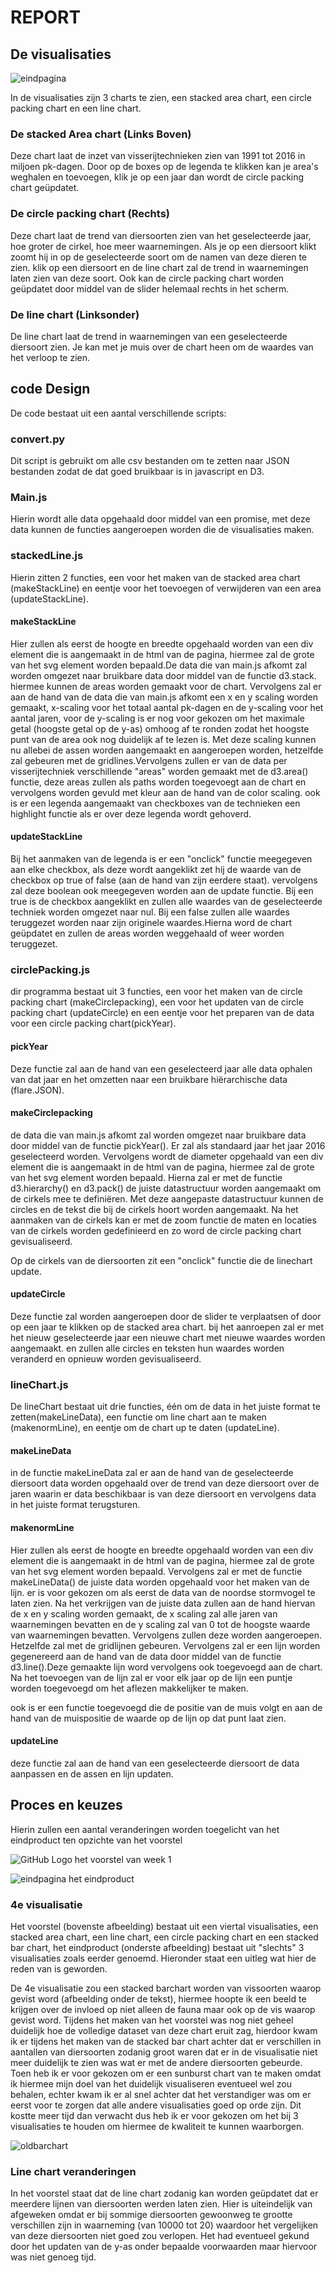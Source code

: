 # REPORT

## De visualisaties

![eindpagina](/images/eindversie.png)

In de visualisaties zijn 3 charts te zien, een stacked area chart, een circle packing chart en een line chart.

### De stacked Area chart (Links Boven)
Deze chart laat de inzet van visserijtechnieken zien van 1991 tot 2016 in miljoen pk-dagen. Door op de boxes op de legenda te klikken kan je area's weghalen en toevoegen, klik je op een jaar dan wordt de circle packing chart geüpdatet.

### De circle packing chart (Rechts)
Deze chart laat de trend van diersoorten zien van het geselecteerde jaar, hoe groter de cirkel, hoe meer waarnemingen. Als je op een diersoort klikt zoomt hij in op de geselecteerde soort om de namen van deze dieren te zien. klik op een diersoort en de line chart zal de trend in waarnemingen laten zien van deze soort. Ook kan de circle packing chart worden geüpdatet door middel van de slider helemaal rechts in het scherm.

### De line chart (Linksonder)
De line chart laat de trend in waarnemingen van een geselecteerde diersoort zien. Je kan met je muis over de chart heen om de waardes van het verloop te zien.

## code Design
De code bestaat uit een aantal verschillende scripts:

### convert.py
Dit script is gebruikt om alle csv bestanden om te zetten naar JSON bestanden zodat de dat goed bruikbaar is in javascript en D3.

### Main.js
Hierin wordt alle data opgehaald door middel van een promise, met deze data kunnen de functies aangeroepen worden die de visualisaties maken.

### stackedLine.js
Hierin zitten 2 functies, een voor het maken van de stacked area chart (makeStackLine) en eentje voor het toevoegen of verwijderen van een area (updateStackLine).

#### makeStackLine
Hier zullen als eerst de hoogte en breedte opgehaald worden van een div element die is aangemaakt in de html van de pagina, hiermee zal de grote van het svg element worden bepaald.De data die van main.js afkomt zal worden omgezet naar bruikbare data door middel van de functie d3.stack. hiermee kunnen de areas worden gemaakt voor de chart. Vervolgens zal er aan de hand van de data die van main.js afkomt een x en y scaling worden gemaakt, x-scaling voor het totaal aantal pk-dagen en de y-scaling voor het aantal jaren, voor de y-scaling is er nog voor gekozen om het maximale getal (hoogste getal op de y-as) omhoog af te ronden zodat het hoogste punt van de area ook nog duidelijk af te lezen is. Met deze scaling kunnen nu allebei de assen worden aangemaakt en aangeroepen worden, hetzelfde zal gebeuren met de gridlines.Vervolgens zullen er van de data per visserijtechniek verschillende "areas" worden gemaakt met de d3.area() functie, deze areas zullen als paths worden toegevoegt aan de chart en vervolgens worden gevuld met kleur aan de hand van de color scaling. ook is er een legenda aangemaakt van checkboxes van de technieken een highlight functie als er over deze legenda wordt gehoverd.


#### updateStackLine
Bij het aanmaken van de legenda is er een "onclick" functie meegegeven aan elke checkbox, als deze wordt aangeklikt zet hij de waarde van de checkbox op true of false (aan de hand van zijn eerdere staat). vervolgens zal deze boolean ook meegegeven worden aan de update functie. Bij een true is de checkbox aangeklikt en zullen alle waardes van de geselecteerde techniek worden omgezet naar nul. Bij een false zullen alle waardes teruggezet worden naar zijn originele waardes.Hierna word de chart geüpdatet en zullen de areas worden weggehaald of weer worden teruggezet.

### circlePacking.js
dir programma bestaat uit 3 functies, een voor het maken van de circle packing chart (makeCirclepacking), een voor het updaten van de circle packing chart (updateCircle) en een eentje voor het preparen van de data voor een circle packing chart(pickYear).

#### pickYear
Deze functie zal aan de hand van een geselecteerd jaar alle data ophalen van dat jaar en het omzetten naar een bruikbare hiërarchische data (flare.JSON).

#### makeCirclepacking
de data die van main.js afkomt zal worden omgezet naar bruikbare data door middel van de functie pickYear(). Er zal als standaard jaar het jaar 2016 geselecteerd worden. Vervolgens wordt de diameter opgehaald van een div element die is aangemaakt in de html van de pagina, hiermee zal de grote van het svg element worden bepaald. Hierna zal er met de functie d3.hierarchy() en d3.pack() de juiste datastructuur worden aangemaakt om de cirkels mee te definiëren. Met deze aangepaste datastructuur kunnen de circles en de tekst die bij de cirkels hoort worden aangemaakt. Na het aanmaken van de cirkels kan er met de zoom functie de maten en locaties van de cirkels worden gedefinieerd en zo word de circle packing chart gevisualiseerd.

Op de cirkels van de diersoorten zit een "onclick" functie die de linechart update.

#### updateCircle
Deze functie zal worden aangeroepen door de slider te verplaatsen of door op een jaar te klikken op de stacked area chart. bij het aanroepen zal er met het nieuw geselecteerde jaar een nieuwe chart met nieuwe waardes worden aangemaakt. en zullen alle circles en teksten hun waardes worden veranderd en opnieuw worden gevisualiseerd.

### lineChart.js
De lineChart bestaat uit drie functies, één om de data in het juiste format te zetten(makeLineData), een functie om line chart aan te maken (makenormLine), en eentje om de chart up te daten (updateLine).

#### makeLineData
in de functie makeLineData zal er aan de hand van de geselecteerde diersoort data worden opgehaald over de trend van deze diersoort over de jaren waarin er data beschikbaar is van deze diersoort en vervolgens data in het juiste format terugsturen.

#### makenormLine
Hier zullen als eerst de hoogte en breedte opgehaald worden van een div element die is aangemaakt in de html van de pagina, hiermee zal de grote van het svg element worden bepaald. Vervolgens zal er met de functie makeLineData() de juiste data worden opgehaald voor het maken van de lijn. er is voor gekozen om als eerst de data van de noordse stormvogel te laten zien. Na het verkrijgen van de juiste data zullen aan de hand hiervan de x en y scaling worden gemaakt, de x scaling zal alle jaren van waarnemingen bevatten en de y scaling zal van 0 tot de hoogste waarde van waarnemingen bevatten. Vervolgens zullen deze worden aangeroepen. Hetzelfde zal met de gridlijnen gebeuren. Vervolgens zal er een lijn worden gegenereerd aan de hand van de data door middel van de functie d3.line().Deze gemaakte lijn word vervolgens ook toegevoegd aan de chart. Na het toevoegen van de lijn zal er voor elk jaar op de lijn een puntje worden toegevoegd om het aflezen makkelijker te maken.

ook is er een functie toegevoegd die de positie van de muis volgt en aan de hand van de muispositie de waarde op de lijn op dat punt laat zien.

#### updateLine
deze functie zal aan de hand van een geselecteerde diersoort de data aanpassen en de assen en lijn updaten.

## Proces en keuzes
Hierin zullen een aantal veranderingen worden toegelicht van het eindproduct ten opzichte van het voorstel

![GitHub Logo](/images/voorstel2.png)
het voorstel van week 1

![eindpagina](/images/eindversie.png)
het eindproduct

### 4e visualisatie
Het voorstel (bovenste afbeelding) bestaat uit een viertal visualisaties, een stacked area chart, een line chart, een circle packing chart en een stacked bar chart, het eindproduct (onderste afbeelding) bestaat uit "slechts" 3 visualisaties zoals eerder genoemd. Hieronder staat een uitleg wat hier de reden van is geworden.

De 4e visualisatie zou een stacked barchart worden van vissoorten waarop gevist word (afbeelding onder de tekst), hiermee hoopte ik een beeld te krijgen over de invloed op niet alleen de fauna maar ook op de vis waarop gevist word. Tijdens het maken van het voorstel was nog niet geheel duidelijk hoe de volledige dataset van deze chart eruit zag, hierdoor kwam ik er tijdens het maken van de stacked bar chart achter dat er verschillen in aantallen van diersoorten zodanig groot waren dat er in de visualisatie niet meer duidelijk te zien was wat er met de andere diersoorten gebeurde. Toen heb ik er voor gekozen om er een sunburst chart van te maken omdat ik hiermee mijn doel van het duidelijk visualiseren eventueel wel zou behalen, echter kwam ik er al snel achter dat het verstandiger was om er eerst voor te zorgen dat alle andere visualisaties goed op orde zijn. Dit kostte meer tijd dan verwacht dus heb ik er voor gekozen om het bij 3 visualisaties te houden om hiermee de kwaliteit te kunnen waarborgen.

![oldbarchart](/images/oldbar.PNG)

### Line chart veranderingen
In het voorstel staat dat de line chart zodanig kan worden geüpdatet dat er meerdere lijnen van diersoorten werden laten zien. Hier is uiteindelijk van afgeweken omdat er bij sommige diersoorten gewoonweg te grootte verschillen zijn in waarneming (van 10000 tot 20) waardoor het vergelijken van deze diersoorten niet goed zou verlopen. Het had eventueel gekund door het updaten van de y-as onder bepaalde voorwaarden maar hiervoor was niet genoeg tijd.
